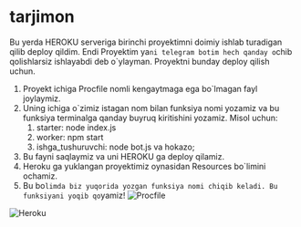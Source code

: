 # tarjimon
Bu yerda HEROKU serveriga birinchi proyektimni doimiy ishlab turadigan qilib deploy qildim.
Endi Proyektim ya`ni telegram botim hech qanday o`chib qolishlarsiz ishlayabdi deb o`ylayman.
Proyektni bunday deploy qilish uchun.
1. Proyekt ichiga Procfile nomli kengaytmaga ega bo`lmagan fayl joylaymiz.
2. Uning ichiga o`zimiz istagan nom bilan funksiya nomi yozamiz va bu funksiya terminalga qanday buyruq kiritishini yozamiz.
Misol uchun:
     1. starter: node index.js
     2. worker: npm start
     3. ishga_tushuruvchi: node bot.js va hokazo;
3. Bu fayni saqlaymiz va uni HEROKU ga deploy qilamiz.
4. Heroku ga yuklangan proyektimiz oynasidan Resources bo`limini ochamiz.
5. Bu bo`limda biz yuqorida yozgan funksiya nomi chiqib keladi. Bu funksiyani yoqib qo`yamiz!
![Procfile](https://user-images.githubusercontent.com/71525239/136661734-b301b19a-63ce-4f0e-94a5-d9d1041e6e84.png)

![Heroku](https://user-images.githubusercontent.com/71525239/136661736-aae54dcd-033c-45ec-ae78-98b425c951b9.png)
